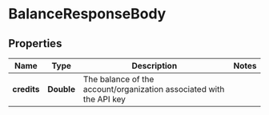 

# BalanceResponseBody


## Properties

Name | Type | Description | Notes
------------ | ------------- | ------------- | -------------
**credits** | **Double** | The balance of the account/organization associated with the API key | 



